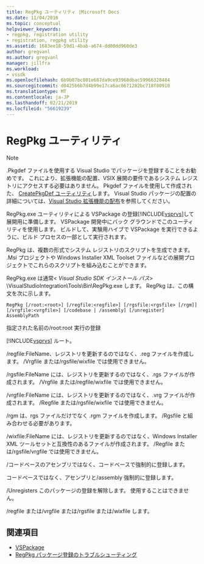 ```yaml
---
title: RegPkg ユーティリティ |Microsoft Docs
ms.date: 11/04/2016
ms.topic: conceptual
helpviewer_keywords:
- regpkg, registration utility
- registration, regpkg utility
ms.assetid: 1683ee18-59d1-4bab-a674-dd00dd960de3
author: gregvanl
ms.author: gregvanl
manager: jillfra
ms.workload:
- vssdk
ms.openlocfilehash: 6b9b07bc801e687da9ce93968dbac59966328484
ms.sourcegitcommit: d0425b6b7d4b99e17ca6ac0671282bc718f80910
ms.translationtype: MT
ms.contentlocale: ja-JP
ms.lasthandoff: 02/21/2019
ms.locfileid: "56619239"
---
```

# <a name="regpkg-utility"></a>RegPkg ユーティリティ
> [!NOTE]
>  .Pkgdef ファイルを使用する Visual Studio でパッケージを登録することをお勧めです。 これにより、拡張機能の配置、VSIX 展開の要件であるシステム レジストリにアクセスする必要はありません。 Pkgdef ファイルを使用して作成された、 [CreatePkgDef ユーティリティ](../../extensibility/internals/createpkgdef-utility.md)します。 Visual Studio パッケージの配置の詳細については、[Visual Studio 拡張機能の配布](../../extensibility/shipping-visual-studio-extensions.md)を参照してください。

 RegPkg.exe ユーティリティによる VSPackage の登録[!INCLUDE[vsprvs](../../code-quality/includes/vsprvs_md.md)]して展開用に準備します。 VSPackage 開発中にバック グラウンドでこのユーティリティを使用します。 ビルドして、実験用ハイブで VSPackage を実行できるように、ビルド プロセスの一部として実行されます。

 RegPkg は、複数の形式でシステム レジストリのスクリプトを生成できます。 .Msi プロジェクトや Windows Installer XML Toolset ファイルなどの展開プロジェクトでこれらのスクリプトを組み込むことができます。

 RegPkg.exe は通常\< *Visual Studio SDK インストール パス*> \VisualStudioIntegration\Tools\Bin\RegPkg.exe します。 RegPkg は、この構文を次に示します。

```
RegPkg [/root:<root>] [/regfile:<regfile>] [/rgsfile:<rgsfile> [/rgm]] [/vrgfile:<vrgfile>] [/codebase | /assembly] [/unregister] AssemblyPath
```

 指定された名前の/root:root 実行の登録

 [!INCLUDE[vsprvs](../../code-quality/includes/vsprvs_md.md)] ルート。

 /regfile:FileName、レジストリを更新するのではなく、.reg ファイルを作成します。  /Vrgfile または/rgsfile/wixfile では使用できません。

 /rgsfile:FileName には、レジストリを更新するのではなく、.rgs ファイルが作成されます。  /Vrgfile または/regfile/wixfile では使用できません。

 /vrgfile:FileName には、レジストリを更新するのではなく、.vrg ファイルが作成されます。  /Regfile または/rgsfile/wixfile では使用できません。

 /rgm は、rgs ファイルだけでなく .rgm ファイルを作成します。  /Rgsfile と組み合わせる必要があります。

 /wixfile:FileName には、レジストリを更新するのではなく、Windows Installer XML ツールセットと互換性のあるファイルが作成されます。  /Regfile または/rgsfile/vrgfile では使用できません。

 /コードベースのアセンブリではなく、コードベースで強制的に登録します。

 コードベースではなく、アセンブリと/assembly 強制的に登録します。

 /Unregisters このパッケージの登録を解除します。  使用することはできません。

 /regfile または/vrgfile または/rgsfile または/wixfile します。

## <a name="see-also"></a>関連項目
- [VSPackage](../../extensibility/internals/vspackages.md)
- [RegPkg パッケージ登録のトラブルシューティング](../../extensibility/internals/troubleshooting-regpkg-package-registration.md)